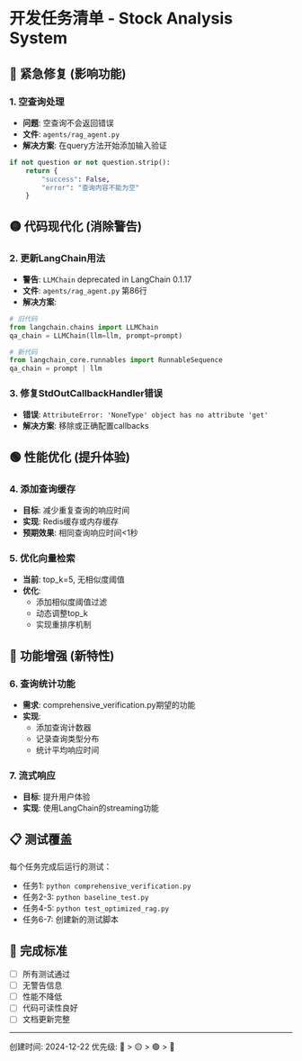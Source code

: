 # 开发任务清单 - Stock Analysis System

## 🔴 紧急修复 (影响功能)

### 1. 空查询处理
- **问题**: 空查询不会返回错误
- **文件**: `agents/rag_agent.py`
- **解决方案**: 在query方法开始添加输入验证
```python
if not question or not question.strip():
    return {
        "success": False,
        "error": "查询内容不能为空"
    }
```

## 🟡 代码现代化 (消除警告)

### 2. 更新LangChain用法
- **警告**: `LLMChain` deprecated in LangChain 0.1.17
- **文件**: `agents/rag_agent.py` 第86行
- **解决方案**: 
```python
# 旧代码
from langchain.chains import LLMChain
qa_chain = LLMChain(llm=llm, prompt=prompt)

# 新代码  
from langchain_core.runnables import RunnableSequence
qa_chain = prompt | llm
```

### 3. 修复StdOutCallbackHandler错误
- **错误**: `AttributeError: 'NoneType' object has no attribute 'get'`
- **解决方案**: 移除或正确配置callbacks

## 🟢 性能优化 (提升体验)

### 4. 添加查询缓存
- **目标**: 减少重复查询的响应时间
- **实现**: Redis缓存或内存缓存
- **预期效果**: 相同查询响应时间<1秒

### 5. 优化向量检索
- **当前**: top_k=5, 无相似度阈值
- **优化**: 
  - 添加相似度阈值过滤
  - 动态调整top_k
  - 实现重排序机制

## 🔵 功能增强 (新特性)

### 6. 查询统计功能
- **需求**: comprehensive_verification.py期望的功能
- **实现**: 
  - 添加查询计数器
  - 记录查询类型分布
  - 统计平均响应时间

### 7. 流式响应
- **目标**: 提升用户体验
- **实现**: 使用LangChain的streaming功能

## 📋 测试覆盖

每个任务完成后运行的测试：
- 任务1: `python comprehensive_verification.py`
- 任务2-3: `python baseline_test.py`
- 任务4-5: `python test_optimized_rag.py`
- 任务6-7: 创建新的测试脚本

## 🎯 完成标准

- [ ] 所有测试通过
- [ ] 无警告信息
- [ ] 性能不降低
- [ ] 代码可读性良好
- [ ] 文档更新完整

---
创建时间: 2024-12-22
优先级: 🔴 > 🟡 > 🟢 > 🔵
